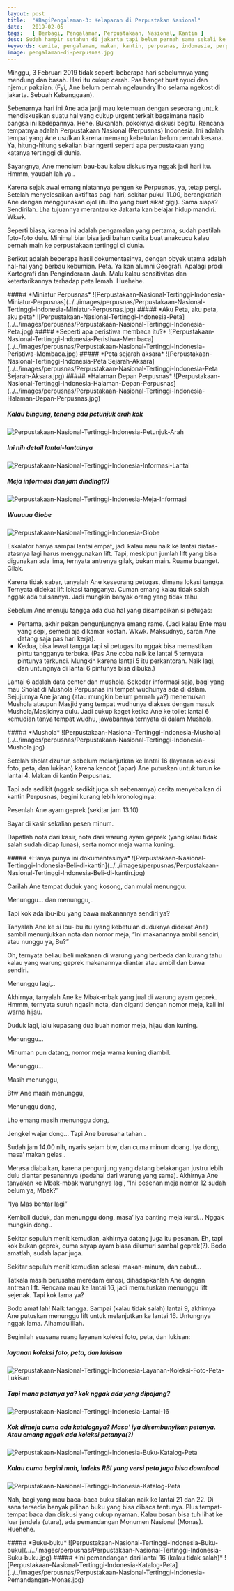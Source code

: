 ```yaml
---
layout: post
title:  "#BagiPengalaman-3: Kelaparan di Perpustakan Nasional"
date:   2019-02-05
tags:   [ Berbagi, Pengalaman, Perpustakaan, Nasional, Kantin ]
desc: Sudah hampir setahun di jakarta tapi belum pernah sama sekali ke Perpusnas, alias perpustakaan nasional Indonesia. Tulisan ini berusaha menceritakan tentang pengalaman Ane yang pertama kalinya datang dan menelusuri beberapa sudut dari Perpustakaan yang konon katanya tertinggi di dunia.
keywords: cerita, pengalaman, makan, kantin, perpusnas, indonesia, perpustakaan nasional, tertinggi, dunia, jakarta
image: pengalaman-di-perpusnas.jpg
---
```

<p class="intro"><span class="dropcap">M</span>inggu, 3 Februari 2019 tidak seperti beberapa hari sebelumnya yang mendung dan basah. Hari itu cukup cerah. Pas banget buat nyuci dan njemur pakaian. (Fyi, Ane belum pernah ngelaundry lho selama ngekost di jakarta. Sebuah Kebanggaan).
</p>
<p>
Sebenarnya hari ini Ane ada janji mau ketemuan dengan seseorang untuk mendiskusikan suatu hal yang cukup urgent terkait bagaimana nasib bangsa ini kedepannya. Hehe. Bukanlah, pokoknya diskusi begitu. Rencana tempatnya adalah Perpustakaan Nasional (Perpusnas) Indonesia. Ini adalah tempat yang Ane usulkan karena memang kebetulan belum pernah kesana. Ya, hitung-hitung sekalian biar ngerti seperti apa perpustakaan yang katanya tertinggi di dunia.
</p>
<p>
Sayangnya, Ane mencium bau-bau kalau diskusinya nggak jadi hari itu. Hmmm, yaudah lah ya..
</p>
<p>
Karena sejak awal emang niatannya pengen ke Perpusnas, ya, tetap pergi. Setelah menyelesaikan aktifitas pagi hari, sekitar pukul 11.00, berangkatlah Ane dengan menggunakan ojol (itu lho yang buat sikat gigi). Sama siapa? Sendirilah. Lha tujuannya merantau ke Jakarta kan belajar hidup mandiri. Wkwk.
</p>
<p>
Seperti biasa, karena ini adalah pengamalan yang pertama, sudah pastilah foto-foto dulu. Minimal biar bisa jadi bahan cerita buat anakcucu kalau pernah main ke perpustakaan tertinggi di dunia.
</p>
<p>
Berikut adalah beberapa hasil dokumentasinya, dengan obyek utama adalah hal-hal yang berbau kebumian. Peta. Ya kan alumni Geografi. Apalagi prodi Kartografi dan Penginderaan Jauh. Malu kalau sensitivitas dan ketertarikannya terhadap peta lemah. Huehehe.
</p>
##### *Miniatur Perpusnas*
![Perpustakaan-Nasional-Tertinggi-Indonesia-Miniatur-Perpusnas](../../images/perpusnas/Perpustakaan-Nasional-Tertinggi-Indonesia-Miniatur-Perpusnas.jpg)
##### *Aku Peta, aku peta, aku peta*
![Perpustakaan-Nasional-Tertinggi-Indonesia-Peta](../../images/perpusnas/Perpustakaan-Nasional-Tertinggi-Indonesia-Peta.jpg)
##### *Seperti apa peristiwa membaca itu?*
![Perpustakaan-Nasional-Tertinggi-Indonesia-Peristiwa-Membaca](../../images/perpusnas/Perpustakaan-Nasional-Tertinggi-Indonesia-Peristiwa-Membaca.jpg)
##### *Peta sejarah aksara*
![Perpustakaan-Nasional-Tertinggi-Indonesia-Peta Sejarah-Aksara](../../images/perpusnas/Perpustakaan-Nasional-Tertinggi-Indonesia-Peta Sejarah-Aksara.jpg)
##### *Halaman Depan Perpusnas*
![Perpustakaan-Nasional-Tertinggi-Indonesia-Halaman-Depan-Perpusnas](../../images/perpusnas/Perpustakaan-Nasional-Tertinggi-Indonesia-Halaman-Depan-Perpusnas.jpg)

##### *Kalau bingung, tenang ada petunjuk arah kok*
![Perpustakaan-Nasional-Tertinggi-Indonesia-Petunjuk-Arah](../../images/perpusnas/Perpustakaan-Nasional-Tertinggi-Indonesia-Petunjuk-Arah.jpg)
##### *Ini nih detail lantai-lantainya*
![Perpustakaan-Nasional-Tertinggi-Indonesia-Informasi-Lantai](../../images/perpusnas/Perpustakaan-Nasional-Tertinggi-Indonesia-Informasi-Lantai.jpg)
##### *Meja informasi dan jam dinding(?)*
![Perpustakaan-Nasional-Tertinggi-Indonesia-Meja-Informasi](../../images/perpusnas/Perpustakaan-Nasional-Tertinggi-Indonesia-Meja-Informasi.jpg)
##### *Wuuuuu Globe*
![Perpustakaan-Nasional-Tertinggi-Indonesia-Globe](../../images/perpusnas/Perpustakaan-Nasional-Tertinggi-Indonesia-Globe.gif)

<p>
Eskalator hanya sampai lantai empat, jadi kalau mau naik ke lantai diatas-atasnya lagi harus menggunakan lift. Tapi, meskipun jumlah lift yang bisa digunakan ada lima, ternyata antrenya gilak, bukan main. Ruame buanget. Gilak.
</p>
<p>
Karena tidak sabar, tanyalah Ane keseorang petugas, dimana lokasi tangga. Ternyata didekat lift lokasi tangganya. Cuman emang kalau tidak salah nggak ada tulisannya. Jadi mungkin banyak orang yang tidak tahu.
</p>
<p>
Sebelum Ane menuju tangga ada dua hal yang disampaikan si petugas:
</p>
<p>
<ul>
<li>
Pertama, akhir pekan pengunjungnya emang rame. (Jadi kalau Ente mau yang sepi, semedi aja dikamar kostan. Wkwk. Maksudnya, saran Ane datang saja pas hari kerja).
</li>
<li>
Kedua, bisa lewat tangga tapi si petugas itu nggak bisa memastikan pintu tangganya terbuka. (Pas Ane coba naik ke lantai 5 ternyata pintunya terkunci. Mungkin karena lantai 5 itu perkantoran. Naik lagi, dan untungnya di lantai 6 pintunya bisa dibuka.)
</li>
</ul>
</p>
<p>
Lantai 6 adalah data center dan mushola. Sekedar informasi saja, bagi yang mau Sholat di Mushola Perpusnas ini tempat wudhunya ada di dalam. Sejujurnya Ane jarang (atau mungkin belum pernah ya?) menemukan Mushola ataupun Masjid yang tempat wudhunya diakses dengan masuk Mushola/Masjidnya dulu. Jadi cukup kaget ketika Ane ke toilet lantai 6 kemudian tanya tempat wudhu, jawabannya ternyata di dalam Mushola.
</p>
##### *Mushola*
![Perpustakaan-Nasional-Tertinggi-Indonesia-Mushola](../../images/perpusnas/Perpustakaan-Nasional-Tertinggi-Indonesia-Mushola.jpg)
<p>
Setelah sholat dzuhur, sebelum melanjutkan ke lantai 16 (layanan koleksi foto, peta, dan lukisan) karena kencot (lapar) Ane putuskan untuk turun ke lantai 4. Makan di kantin Perpusnas.
</p>
<p>
Tapi ada sedikit (nggak sedikit juga sih sebenarnya) cerita menyebalkan di kantin Perpusnas, begini kurang lebih kronologinya:
</p>
<p>
Pesenlah Ane ayam geprek (sekitar jam 13.10)
</p>
<p>
Bayar di kasir sekalian pesen minum.
</p>
<p>
Dapatlah nota dari kasir, nota dari warung ayam geprek (yang kalau tidak salah sudah dicap lunas), serta nomor meja warna kuning.
</p>
##### *Hanya punya ini dokumentasinya*
![Perpustakaan-Nasional-Tertinggi-Indonesia-Beli-di-kantin](../../images/perpusnas/Perpustakaan-Nasional-Tertinggi-Indonesia-Beli-di-kantin.jpg)

<p>
Carilah Ane tempat duduk yang kosong, dan mulai menunggu.
</p>
<p>
Menunggu… dan menunggu,..
</p>
<p>
Tapi kok ada ibu-ibu yang bawa makanannya sendiri ya?
</p>
<p>
Tanyalah Ane ke si Ibu-ibu itu (yang kebetulan duduknya didekat Ane) sambil menunjukkan nota dan nomor meja, “Ini makanannya ambil sendiri, atau nunggu ya, Bu?”
</p>
<p>
Oh, ternyata beliau beli makanan di warung yang berbeda dan kurang tahu kalau yang warung geprek makanannya diantar atau ambil dan bawa sendiri.
</p>
<p>
Menunggu lagi,..
</p>
<p>
Akhirnya, tanyalah Ane ke Mbak-mbak yang jual di warung ayam geprek. Hmmm, ternyata suruh ngasih nota, dan diganti dengan nomor meja, kali ini warna hijau.
</p>
<p>
Duduk lagi, lalu kupasang dua buah nomor meja, hijau dan kuning.
</p>
<p>
Menunggu…
</p>
<p>
Minuman pun datang, nomor meja warna kuning diambil.
</p>
<p>
Menunggu…
</p>
<p>
Masih menunggu,
</p>
<p>
Btw Ane masih menunggu,
</p>
<p>
Menunggu dong,
</p>
<p>
Lho emang masih menunggu dong,
</p>
<p>
Jengkel wajar dong… Tapi Ane berusaha tahan..
</p>
<p>
Sudah jam 14.00 nih, nyaris sejam btw, dan cuma minum doang. Iya dong, masa’ makan gelas..
</p>
<p>
Merasa diabaikan, karena pengunjung yang datang belakangan justru lebih dulu diantar pesanannya (padahal dari warung yang sama). Akhirnya Ane tanyakan ke Mbak-mbak warungnya lagi, “Ini pesenan meja nomor 12 sudah belum ya, Mbak?”
</p>
<p>
“Iya Mas bentar lagi”
</p>
<p>
Kembali duduk, dan menunggu dong, masa’ iya banting meja kursi… Nggak mungkin dong..
</p>
<p>
Sekitar sepuluh menit kemudian, akhirnya datang juga itu pesanan. Eh, tapi kok bukan geprek, cuma sayap ayam biasa dilumuri sambal geprek(?). Bodo amatlah, sudah lapar juga.
</p>
<p>
Sekitar sepuluh menit kemudian selesai makan-minum, dan cabut…
</p>
<p>

Tatkala masih berusaha meredam emosi, dihadapkanlah Ane dengan antrean lift. Rencana mau ke lantai 16, jadi memutuskan menunggu lift sejenak. Tapi kok lama ya?
</p>
<p>
Bodo amat lah! Naik tangga. Sampai (kalau tidak salah) lantai 9, akhirnya Ane putuskan menunggu lift untuk melanjutkan ke lantai 16. Untungnya nggak lama. Alhamdulillah.
</p>

<p>
Beginilah suasana ruang layanan koleksi foto, peta, dan lukisan:
</p>

##### *layanan koleksi foto, peta, dan lukisan*
![Perpustakaan-Nasional-Tertinggi-Indonesia-Layanan-Koleksi-Foto-Peta-Lukisan](../../images/perpusnas/Perpustakaan-Nasional-Tertinggi-Indonesia-Layanan-Koleksi-Foto-Peta-Lukisan.jpg)
##### *Tapi mana petanya ya? kok nggak ada yang dipajang?*
![Perpustakaan-Nasional-Tertinggi-Indonesia-Lantai-16](../../images/perpusnas/Perpustakaan-Nasional-Tertinggi-Indonesia-Lantai-16.jpg)
##### *Kok dimeja cuma ada katalognya? Masa' iya disembunyikan petanya. Atau emang nggak ada koleksi petanya(?)*
![Perpustakaan-Nasional-Tertinggi-Indonesia-Buku-Katalog-Peta](../../images/perpusnas/Perpustakaan-Nasional-Tertinggi-Indonesia-Buku-Katalog-Peta.jpg)
##### *Kalau cuma begini mah, indeks RBI yang versi peta juga bisa download*
![Perpustakaan-Nasional-Tertinggi-Indonesia-Katalog-Peta](../../images/perpusnas/Perpustakaan-Nasional-Tertinggi-Indonesia-Katalog-Peta.jpg)

<p>
Nah, bagi yang mau baca-baca buku silakan naik ke lantai 21 dan 22. Di sana tersedia banyak pilihan buku yang bisa dibaca tentunya. Plus tempat-tempat baca dan diskusi yang cukup nyaman. Kalau bosan bisa tuh lihat ke luar jendela (utara), ada pemandangan Monumen Nasional (Monas). Huehehe.
</p>
##### *Buku-buku*
![Perpustakaan-Nasional-Tertinggi-Indonesia-Buku-buku](../../images/perpusnas/Perpustakaan-Nasional-Tertinggi-Indonesia-Buku-buku.jpg)
##### *Ini pemandangan dari lantai 16 (kalau tidak salah)*
![Perpustakaan-Nasional-Tertinggi-Indonesia-Katalog-Peta](../../images/perpusnas/Perpustakaan-Nasional-Tertinggi-Indonesia-Pemandangan-Monas.jpg)
